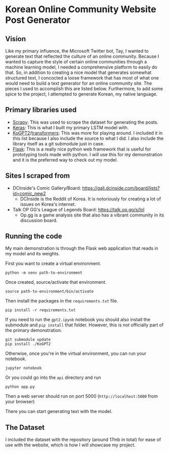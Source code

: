 # Korean Online Community Website Post Generator

## Vision
Like my primary influence, the Microsoft Twitter bot, Tay, I wanted to generate text that reflected the culture of an online community. Because I wanted to capture the style of certain online communities through a machine learning model, I needed a comprehensive platform to easily do that. So, in addition to creating a nice model that generates somewhat structured text, I concocted a loose framework that has most of what one would need to build a text generator for an online community site. The pieces I used to accomplish this are listed below. Furthermore, to add some spice to the project, I attempted to generate Korean, my native language.

## Primary libraries used
 - [Scrapy](https://scrapy.org/): This was used to scrape the dataset for generating the posts.
 - [Keras](https://keras.io/): This is what I built my primary LSTM model with.
 - [KoGPT2](https://github.com/SKT-AI/KoGPT2)/[transformers](https://github.com/huggingface/transformers): This was more for playing around. I included it in this list because I also include the source to what I did. I also include the library itself as a git submodule just in case.
 - [Flask](https://flask.palletsprojects.com/en/1.1.x/): This is a really nice python web framework that is useful for prototyping tools made with python. I will use this for my demonstration and it is the preferred way to check out my model.

## Sites I scraped from
 - DCInside's Comic Gallery/Board: https://gall.dcinside.com/board/lists?id=comic_new2
   - DCInside is the Reddit of Korea. It is notoriously for creating a lot of issues on Korea's internet.
 - Talk OP GG's League of Legends Board: https://talk.op.gg/s/lol
   - Op.gg is a game analysis site that also has a vibrant community in its discussion board.

## Running the code
My main demonstration is through the Flask web application that reads in my model and its weights.

First you want to create a virtual environment.
```
python -m venv path-to-environment
```

Once created, source/activate that environment.

```
source path-to-environment/bin/activate
```

Then install the packages in the `requirements.txt` file.

```
pip install -r requirements.txt
```

If you need to run the `gpt2.ipynb` notebook you should also install the submodule and `pip install` that folder.
However, this is not officially part of the primary demonstration.

```
git submodule update
pip install ./KoGPT2
```

Otherwise, once you're in the virtual environment, you can run your notebook.

```
jupyter notebook
```

Or you could go into the `api` directory and run
```
python app.py
```

Then a web server should run on port 5000 (`http://localhost:5000` from your browser)

There you can start generating text with the model.

## The Dataset  
I included the dataset with the repository (around 17mb in total) for ease of use with the website, which is how I will showcase my project.
